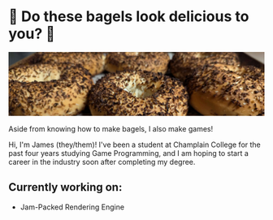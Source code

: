 # 🥯 Do these bagels look delicious to you? 🥯

![alt text](https://github.com/jamesmckibbin/jamesmckibbin/blob/main/bagels.jpg?raw=true)

Aside from knowing how to make bagels, I also make games!

Hi, I'm James (they/them)! I've been a student at Champlain College for the past four years studying Game Programming, and I am hoping to start a career in the industry soon after completing my degree.

## Currently working on: 
  - Jam-Packed Rendering Engine
